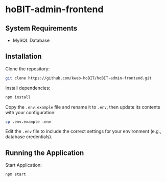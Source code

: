 # hoBIT-admin-frontend

## System Requirements

- MySQL Database

## Installation

Clone the repository:

```bash
git clone https://github.com/kweb-hoBIT/hoBIT-admin-frontend.git
```

Install dependencies:

```bash
npm install
```

Copy the `.env.example` file and rename it to `.env`, then update its contents with your configuration:

```bash
cp .env.example .env
```

Edit the `.env` file to include the correct settings for your environment (e.g., database credentials).

## Running the Application

Start Application:

```bash
npm start
```
